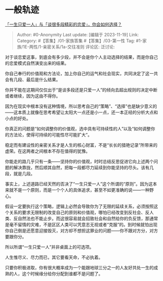 # 一般轨迹
[「一生只爱一人」与「谈很多段精彩的恋爱」，你会如何选择？](https://www.zhihu.com/question/568350805/answer/3293958124)

> Author: #0-Anonymity
> Last update: [编辑于 2023-11-19]
> Link:
> Category: #【答集】/01-家族答集 #【答集】/03-第一性 
> Tag: #1-家族/1E-两性/1-亲密关系/1a-交往准则 
> 评论区:
> 泛讨论:

对于谈恋爱这事，到底会有多少段，并不会是你个人主动选择的结果，而是你自己的恋爱模式自然演变出来的结果。

你自己奉行的价值观和方法论，加上你自己的运气和社会现实，共同决定了这一共会有几段、最后是什么结果。

你并不能在这期间仅仅出于“是谈多段还是只爱一人”的倾向去超出规则的决定中断或者继续，因为这由不得你。

因为在现实中根本没有这种情境，所以思考自己的“策略”、“选择”也是缺少意义的——这本质上就像在思考希望让太阳大一点还是小一点，还一本正经的分析大点和小点的好处。

你真正的问题是“如何调整你的价值观，选中具有可持续性的人”以及“如何调整你的方法论，使得可持续的可能性尽可能扩大”。

稳定而有建设性的亲密关系才是人生的核心财富，不是“长长的猎艳记录”所带来的虚荣。在这两者之间根本不存在值得的犹豫。

你能走的路几乎只有一条——坚持你的价值观，时时总结反思促进它向上述两个问题的解决靠拢，然后顺其自然，把每一段都尽力延续到你能坚持的尽头。该有几段，就是几段。

事实上，上述道路已经天然的否决了“一生只爱一人”这个所谓的“原则”。因为这本来就不是一个原则，而是一个个人的具体追求，甚至不如更准确的说——一种野心。

假设一定要执行这个策略，逻辑上必然会导致你为了无限的延续关系，必须按照这个关系的要求无限制的改变自己的原则和价值观，哪怕已经改变到反社会、反人类、反自然法也不能止步。而这很容易就会招致社会和自然给你的负反馈，那通常是毫不留情的灾难，不是区区人类可以凭意志无视或者“克服”的。到时候就怕出现你自己倒是还愿意迎接毁灭，对方却不想担这罪业的问题——你不跟对方分，对方要跟你分。

所以所谓“一生只爱一人”并非桌面上的可选项。

人生惟尽义、尽力而已，其它要看天命，不必执着。

只要你积极进取，你有很大概率成为一个能跟地球三分之一的人友好共处一生的成熟的人，这个时候缘分给你分配到谁都不是问题了。